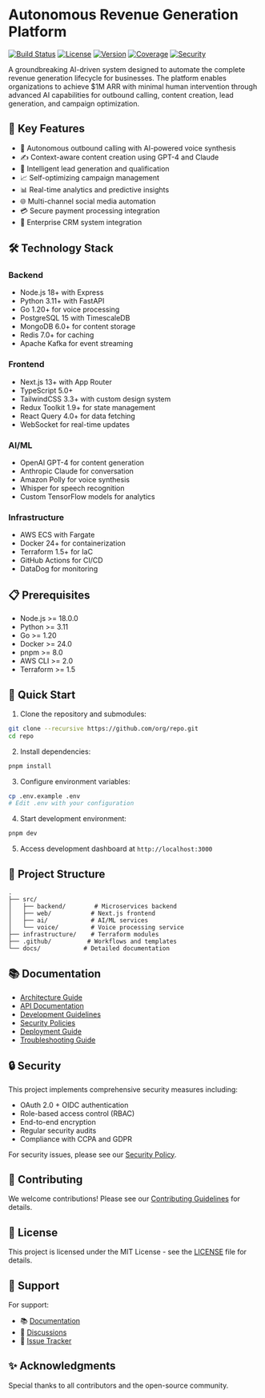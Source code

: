 # Autonomous Revenue Generation Platform

[![Build Status](https://github.com/org/repo/workflows/CI/badge.svg)](https://github.com/org/repo/actions)
[![License](https://img.shields.io/badge/license-MIT-blue.svg)](LICENSE)
[![Version](https://img.shields.io/badge/version-1.0.0-brightgreen.svg)](package.json)
[![Coverage](https://img.shields.io/codecov/c/github/org/repo)](https://codecov.io/gh/org/repo)
[![Security](https://img.shields.io/snyk/vulnerabilities/github/org/repo)](https://snyk.io/test/github/org/repo)

A groundbreaking AI-driven system designed to automate the complete revenue generation lifecycle for businesses. The platform enables organizations to achieve $1M ARR with minimal human intervention through advanced AI capabilities for outbound calling, content creation, lead generation, and campaign optimization.

## 🚀 Key Features

- 🤖 Autonomous outbound calling with AI-powered voice synthesis
- ✍️ Context-aware content creation using GPT-4 and Claude
- 🎯 Intelligent lead generation and qualification
- 📈 Self-optimizing campaign management
- 📊 Real-time analytics and predictive insights
- 🌐 Multi-channel social media automation
- 💳 Secure payment processing integration
- 🔄 Enterprise CRM system integration

## 🛠️ Technology Stack

### Backend
- Node.js 18+ with Express
- Python 3.11+ with FastAPI
- Go 1.20+ for voice processing
- PostgreSQL 15 with TimescaleDB
- MongoDB 6.0+ for content storage
- Redis 7.0+ for caching
- Apache Kafka for event streaming

### Frontend
- Next.js 13+ with App Router
- TypeScript 5.0+
- TailwindCSS 3.3+ with custom design system
- Redux Toolkit 1.9+ for state management
- React Query 4.0+ for data fetching
- WebSocket for real-time updates

### AI/ML
- OpenAI GPT-4 for content generation
- Anthropic Claude for conversation
- Amazon Polly for voice synthesis
- Whisper for speech recognition
- Custom TensorFlow models for analytics

### Infrastructure
- AWS ECS with Fargate
- Docker 24+ for containerization
- Terraform 1.5+ for IaC
- GitHub Actions for CI/CD
- DataDog for monitoring

## 📋 Prerequisites

- Node.js >= 18.0.0
- Python >= 3.11
- Go >= 1.20
- Docker >= 24.0
- pnpm >= 8.0
- AWS CLI >= 2.0
- Terraform >= 1.5

## 🚀 Quick Start

1. Clone the repository and submodules:
```bash
git clone --recursive https://github.com/org/repo.git
cd repo
```

2. Install dependencies:
```bash
pnpm install
```

3. Configure environment variables:
```bash
cp .env.example .env
# Edit .env with your configuration
```

4. Start development environment:
```bash
pnpm dev
```

5. Access development dashboard at `http://localhost:3000`

## 📁 Project Structure

```
.
├── src/
│   ├── backend/        # Microservices backend
│   ├── web/           # Next.js frontend
│   ├── ai/            # AI/ML services
│   └── voice/         # Voice processing service
├── infrastructure/    # Terraform modules
├── .github/          # Workflows and templates
└── docs/            # Detailed documentation
```

## 📚 Documentation

- [Architecture Guide](docs/architecture.md)
- [API Documentation](docs/api.md)
- [Development Guidelines](docs/development.md)
- [Security Policies](SECURITY.md)
- [Deployment Guide](docs/deployment.md)
- [Troubleshooting Guide](docs/troubleshooting.md)

## 🔒 Security

This project implements comprehensive security measures including:

- OAuth 2.0 + OIDC authentication
- Role-based access control (RBAC)
- End-to-end encryption
- Regular security audits
- Compliance with CCPA and GDPR

For security issues, please see our [Security Policy](SECURITY.md).

## 🤝 Contributing

We welcome contributions! Please see our [Contributing Guidelines](CONTRIBUTING.md) for details.

## 📄 License

This project is licensed under the MIT License - see the [LICENSE](LICENSE) file for details.

## 🌟 Support

For support:
- 📚 [Documentation](docs/)
- 💬 [Discussions](https://github.com/org/repo/discussions)
- 🐛 [Issue Tracker](https://github.com/org/repo/issues)

## ✨ Acknowledgments

Special thanks to all contributors and the open-source community.